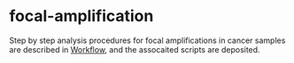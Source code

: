 # focal-amplification

Step by step analysis procedures for focal amplifications in cancer samples are described in <a href="https://github.com/parklab/focal-amplification/blob/main/Docs/workflow.md">Workflow</a>, and the assocaited scripts are deposited. 



